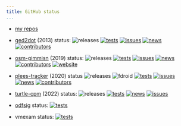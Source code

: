 ```yaml
---
title: GitHub status
...
```


- [my repos](https://github.com/vmiklos)

- [ged2dot](/ged2dot) (2013) status:
![releases](https://img.shields.io/github/release/vmiklos/ged2dot.svg)
[![tests](https://github.com/vmiklos/ged2dot/workflows/tests/badge.svg)](https://github.com/vmiklos/ged2dot/actions)
[![issues](https://img.shields.io/github/issues/vmiklos/ged2dot.svg)](https://github.com/vmiklos/ged2dot/issues)
[![news](https://shields.io/badge/-news-blue)](https://vmiklos.hu/ged2dot/news.html)
[![contributors](https://img.shields.io/github/contributors/vmiklos/ged2dot.svg)](https://github.com/vmiklos/ged2dot/graphs/contributors)

- [osm-gimmisn](/osm-gimmisn) (2019) status:
![releases](https://img.shields.io/github/release/vmiklos/osm-gimmisn.svg)
[![tests](https://github.com/vmiklos/osm-gimmisn/workflows/tests/badge.svg)](https://github.com/vmiklos/osm-gimmisn/actions)
[![issues](https://img.shields.io/github/issues/vmiklos/osm-gimmisn.svg)](https://github.com/vmiklos/osm-gimmisn/issues)
[![news](https://shields.io/badge/-news-blue)](https://vmiklos.hu/osm-gimmisn/news.html)
[![contributors](https://img.shields.io/github/contributors/vmiklos/osm-gimmisn.svg)](https://github.com/vmiklos/osm-gimmisn/graphs/contributors)
[![website](https://img.shields.io/website-up-down-green-red/https/osm-gimmisn.vmiklos.hu.svg)](https://osm-gimmisn.vmiklos.hu)

- [plees-tracker](/plees-tracker) (2020) status
![releases](https://img.shields.io/github/release/vmiklos/plees-tracker.svg)
![fdroid](https://img.shields.io/f-droid/v/hu.vmiklos.plees_tracker.svg)
[![tests](https://github.com/vmiklos/plees-tracker/workflows/tests/badge.svg)](https://github.com/vmiklos/plees-tracker/actions)
[![issues](https://img.shields.io/github/issues/vmiklos/plees-tracker.svg)](https://github.com/vmiklos/plees-tracker/issues)
[![news](https://shields.io/badge/-news-blue)](https://vmiklos.hu/plees-tracker/news.html)
[![contributors](https://img.shields.io/github/contributors/vmiklos/plees-tracker.svg)](https://github.com/vmiklos/plees-tracker/graphs/contributors)

- [turtle-cpm](/turtle-cpm) (2022) status:
![releases](https://img.shields.io/github/release/vmiklos/turtle-cpm.svg)
[![tests](https://github.com/vmiklos/turtle-cpm/workflows/tests/badge.svg)](https://github.com/vmiklos/turtle-cpm/actions)
[![news](https://shields.io/badge/-news-blue)](https://vmiklos.hu/turtle-cpm/news.html)
[![issues](https://img.shields.io/github/issues/vmiklos/turtle-cpm.svg)](https://github.com/vmiklos/turtle-cpm/issues)

- [odfsig](/odfsig) status:
[![tests](https://github.com/vmiklos/odfsig/workflows/tests/badge.svg)](https://github.com/vmiklos/odfsig/actions)
- vmexam status:
[![tests](https://github.com/vmiklos/vmexam/workflows/tests/badge.svg)](https://github.com/vmiklos/vmexam/actions)

